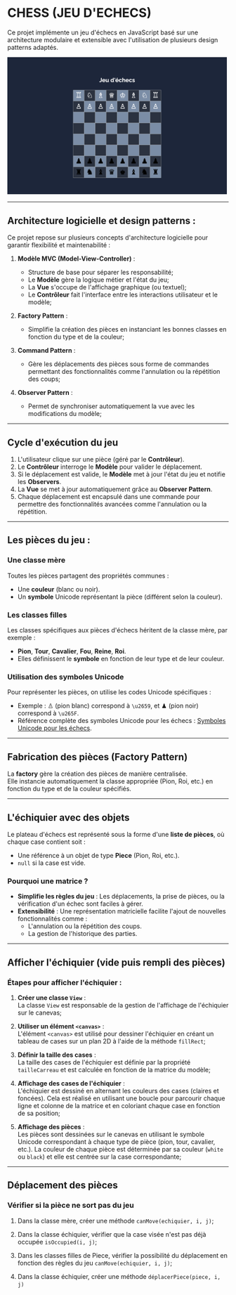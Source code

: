 # **CHESS (JEU D'ECHECS)**

Ce projet implémente un jeu d'échecs en JavaScript basé sur une architecture modulaire et extensible avec l'utilisation de plusieurs design patterns adaptés.


<img src="./images/chess.png" alt="Jeu d'échecs" width="500"/>


---


## **Architecture logicielle et design patterns** :

Ce projet repose sur plusieurs concepts d'architecture logicielle pour garantir flexibilité et maintenabilité :

1. **Modèle MVC (Model-View-Controller)** :
   - Structure de base pour séparer les responsabilité;
   - Le **Modèle** gère la logique métier et l'état du jeu; 
   - La **Vue** s'occupe de l'affichage graphique (ou textuel);
   - Le **Contrôleur** fait l'interface entre les interactions utilisateur et le modèle; 


2. **Factory Pattern** :
   - Simplifie la création des pièces en instanciant les bonnes classes en fonction du type et de la couleur;


3. **Command Pattern** :
   - Gère les déplacements des pièces sous forme de commandes permettant des fonctionnalités comme l'annulation ou la répétition des coups;


4. **Observer Pattern** :
   - Permet de synchroniser automatiquement la vue avec les modifications du modèle;


---


## **Cycle d'exécution du jeu**

1. L'utilisateur clique sur une pièce (géré par le **Contrôleur**).  
2. Le **Contrôleur** interroge le **Modèle** pour valider le déplacement.  
3. Si le déplacement est valide, le **Modèle** met à jour l'état du jeu et notifie les **Observers**.  
4. La **Vue** se met à jour automatiquement grâce au **Observer Pattern**.  
5. Chaque déplacement est encapsulé dans une commande pour permettre des fonctionnalités avancées comme l'annulation ou la répétition.


---


## **Les pièces du jeu** :

### Une classe mère 

Toutes les pièces partagent des propriétés communes :
- Une **couleur** (blanc ou noir).
- Un **symbole** Unicode représentant la pièce (différent selon la couleur).


### Les classes filles  

Les classes spécifiques aux pièces d'échecs héritent de la classe mère, par exemple :
- **Pion**, **Tour**, **Cavalier**, **Fou**, **Reine**, **Roi**.
- Elles définissent le **symbole** en fonction de leur type et de leur couleur.


### Utilisation des symboles Unicode

Pour représenter les pièces, on utilise les codes Unicode spécifiques :
- Exemple : ♙ (pion blanc) correspond à `\u2659`, et ♟ (pion noir) correspond à `\u265F`.
- Référence complète des symboles Unicode pour les échecs : [Symboles Unicode pour les échecs](https://citizendium.org/wiki/Chess_symbols_in_Unicode).


---


## **Fabrication des pièces (Factory Pattern)**

La **factory** gère la création des pièces de manière centralisée.  
Elle instancie automatiquement la classe appropriée (Pion, Roi, etc.) en fonction du type et de la couleur spécifiés.


---


## **L'échiquier avec des objets**

Le plateau d'échecs est représenté sous la forme d'une **liste de pièces**, où chaque case contient soit :
- Une référence à un objet de type **Piece** (Pion, Roi, etc.).
- `null` si la case est vide.


### Pourquoi une matrice ?

- **Simplifie les règles du jeu** : Les déplacements, la prise de pièces, ou la vérification d'un échec sont faciles à gérer.  
- **Extensibilité** : Une représentation matricielle facilite l'ajout de nouvelles fonctionnalités comme :
  - L'annulation ou la répétition des coups.
  - La gestion de l'historique des parties.


---


## Afficher l'échiquier (vide puis rempli des pièces)

### Étapes pour afficher l'échiquier :

1. **Créer une classe `View`** :  
   La classe `View` est responsable de la gestion de l'affichage de l'échiquier sur le canevas; 

2. **Utiliser un élément `<canvas>`** :  
   L'élément `<canvas>` est utilisé pour dessiner l'échiquier en créant un tableau de cases sur un plan 2D à l'aide de la méthode `fillRect`; 

3. **Définir la taille des cases** :  
   La taille des cases de l'échiquier est définie par la propriété `tailleCarreau` et est calculée en fonction de la matrice du modèle;

4. **Affichage des cases de l'échiquier** :  
   L'échiquier est dessiné en alternant les couleurs des cases (claires et foncées). Cela est réalisé en utilisant une boucle pour parcourir chaque ligne et colonne de la matrice et en coloriant chaque case en fonction de sa position;

5. **Affichage des pièces** :  
   Les pièces sont dessinées sur le canevas en utilisant le symbole Unicode correspondant à chaque type de pièce (pion, tour, cavalier, etc.). La couleur de chaque pièce est déterminée par sa couleur (`white` ou `black`) et elle est centrée sur la case correspondante;


---


## Déplacement des pièces 

### Vérifier si la pièce ne sort pas du jeu

1. Dans la classe mère, créer une méthode `canMove(echiquier, i, j)`;

2. Dans la classe échiquier, vérifier que la case visée n'est pas déjà occupée `isOccupied(i, j)`;

3. Dans les classes filles de Piece, vérifier la possibilité du déplacement en fonction des règles du jeu `canMove(echiquier, i, j)`;

4. Dans la classe échiquier, créer une méthode `déplacerPiece(piece, i, j)`